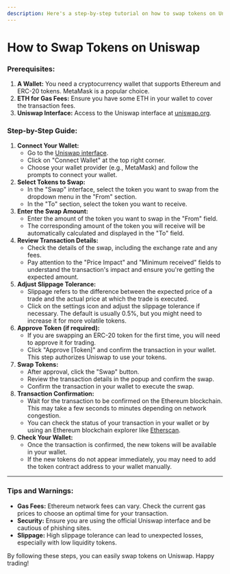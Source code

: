 ```yaml
---
description: Here's a step-by-step tutorial on how to swap tokens on Uniswap
---
```


# How to Swap Tokens on Uniswap

### **Prerequisites:**

1. **A Wallet:** You need a cryptocurrency wallet that supports Ethereum and ERC-20 tokens. MetaMask is a popular choice.
2. **ETH for Gas Fees:** Ensure you have some ETH in your wallet to cover the transaction fees.
3. **Uniswap Interface:** Access to the Uniswap interface at [uniswap.org](https://uniswap.org/).

### **Step-by-Step Guide:**

1. **Connect Your Wallet:**
   * Go to the [Uniswap interface](https://app.uniswap.org/#/swap).
   * Click on "Connect Wallet" at the top right corner.
   * Choose your wallet provider (e.g., MetaMask) and follow the prompts to connect your wallet.
2. **Select Tokens to Swap:**
   * In the "Swap" interface, select the token you want to swap from the dropdown menu in the "From" section.
   * In the "To" section, select the token you want to receive.
3. **Enter the Swap Amount:**
   * Enter the amount of the token you want to swap in the "From" field.
   * The corresponding amount of the token you will receive will be automatically calculated and displayed in the "To" field.
4. **Review Transaction Details:**
   * Check the details of the swap, including the exchange rate and any fees.
   * Pay attention to the "Price Impact" and "Minimum received" fields to understand the transaction's impact and ensure you're getting the expected amount.
5. **Adjust Slippage Tolerance:**
   * Slippage refers to the difference between the expected price of a trade and the actual price at which the trade is executed.
   * Click on the settings icon and adjust the slippage tolerance if necessary. The default is usually 0.5%, but you might need to increase it for more volatile tokens.
6. **Approve Token (if required):**
   * If you are swapping an ERC-20 token for the first time, you will need to approve it for trading.
   * Click "Approve \[Token]" and confirm the transaction in your wallet. This step authorizes Uniswap to use your tokens.
7. **Swap Tokens:**
   * After approval, click the "Swap" button.
   * Review the transaction details in the popup and confirm the swap.
   * Confirm the transaction in your wallet to execute the swap.
8. **Transaction Confirmation:**
   * Wait for the transaction to be confirmed on the Ethereum blockchain. This may take a few seconds to minutes depending on network congestion.
   * You can check the status of your transaction in your wallet or by using an Ethereum blockchain explorer like [Etherscan](https://etherscan.io/).
9. **Check Your Wallet:**
   * Once the transaction is confirmed, the new tokens will be available in your wallet.
   * If the new tokens do not appear immediately, you may need to add the token contract address to your wallet manually.

***

### Tips and Warnings:

* **Gas Fees:** Ethereum network fees can vary. Check the current gas prices to choose an optimal time for your transaction.
* **Security:** Ensure you are using the official Uniswap interface and be cautious of phishing sites.
* **Slippage:** High slippage tolerance can lead to unexpected losses, especially with low liquidity tokens.

By following these steps, you can easily swap tokens on Uniswap. Happy trading!
